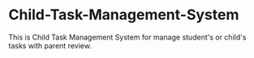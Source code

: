 # Child-Task-Management-System
This is Child Task Management System for manage student's or child's tasks with parent review.
